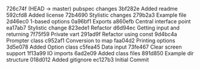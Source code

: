 726c74f (HEAD -> master) pubspec changes
3bf282e Added readme
592cfd8 Added license
72b4690 Stylistic changes
279b2a3 Example file
2d46ec0 1-based options
0a96bf1 Exports
a860efb Central interface point
ea17ab7 Stylistic change
823ede1 Refactor
d6d94ec Getting input and returning
7f75f59 Private vart
291ad9f Refactor using const
9d4bc4a Prompter class
c952af1 Conversion to map
faa04d2 Printing options
3d5e078 Added Option class
c5fea45 Data input
73fe467 Clear screen support
1f13a99 IO imports
6ad2e09 Added class files
891d850 Example dir structure
018d012 Added gitignore
ec127b3 Initial Commit

